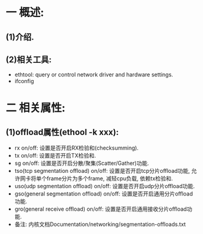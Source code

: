# 一 概述:
## (1)介绍.

## (2)相关工具:
- ethtool: query or control network driver and hardware settings.
- ifconfig

# 二 相关属性:
## (1)offload属性(ethool -k xxx):
- rx on/off: 设置是否开启RX检验和(checksumming).
- tx on/off: 设置是否开启TX检验和.
- sg on/off: 设置是否开启分散/聚集(Scatter/Gather)功能.
- tso(tcp segmentation offload) on/off: 设置是否开启tcp分片offload功能, 允许网卡将单个frame分片为多个frame, 减轻cpu负载, 依赖tx检验和.
- uso(udp segmentation offload) on/off: 设置是否开启udp分片offload功能.
- gso(general segmentation offload) on/off: 设置是否开启通用分片offload功能.
- gro(general receive offload) on/off: 设置是否开启通用接收分片offload功能.
- 备注: 内核文档Documentation/networking/segmentation-offloads.txt
